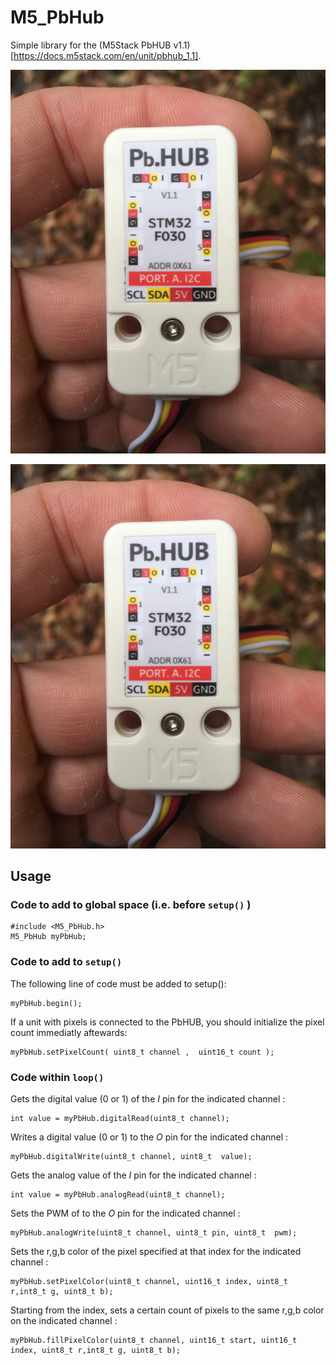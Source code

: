 # M5_PbHub

Simple library for the (M5Stack PbHUB v1.1)[https://docs.m5stack.com/en/unit/pbhub_1.1].

![PbHub back](pbhub_back.jpg)

![PbHub connected to KEY, LIGHT, PIR and ANGLE units](pbhub_back.jpg)

## Usage

### Code to add to global space (i.e. before `setup()` )

```arduino
#include <M5_PbHub.h>
M5_PbHub myPbHub;
```

### Code to add to `setup()`

The following line of code must be added to setup():
```arduino
myPbHub.begin();
```

If a unit with pixels is connected to the PbHUB, you should initialize the pixel count immediatly aftewards:
```arduino
myPbHub.setPixelCount( uint8_t channel ,  uint16_t count );
```

### Code within `loop()`

Gets the digital value (0 or 1) of the *I* pin for the indicated channel :
```arduino
int value = myPbHub.digitalRead(uint8_t channel);
```

Writes a digital value (0 or 1) to the *O* pin for the indicated channel :
```arduino
myPbHub.digitalWrite(uint8_t channel, uint8_t  value);
```

Gets the analog value of the *I* pin for the indicated channel :
```arduino
int value = myPbHub.analogRead(uint8_t channel);
```

Sets the PWM of to the *O* pin for the indicated channel :
```arduino
myPbHub.analogWrite(uint8_t channel, uint8_t pin, uint8_t  pwm);
```


Sets the r,g,b color of the pixel specified at that index for the indicated channel :
```arduino
myPbHub.setPixelColor(uint8_t channel, uint16_t index, uint8_t r,int8_t g, uint8_t b);
```

Starting from the index, sets a certain count of pixels to the same r,g,b color on the indicated channel : 
```arduino
myPbHub.fillPixelColor(uint8_t channel, uint16_t start, uint16_t index, uint8_t r,int8_t g, uint8_t b);
```
